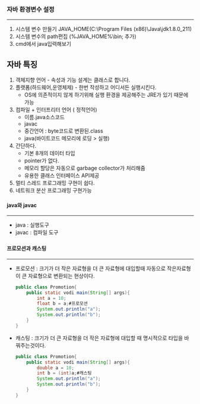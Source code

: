 ### 자바 환경변수 설정

---

1. 시스템 변수 만들기 JAVA_HOME(C:\Program Files (x86)\Java\jdk1.8.0_211)
2. 시스템 변수의 path편집 (%JAVA_HOME%\bin; 추가)
3. cmd에서 java입력해보기



## 자바 특징

1. 객체지향 언어 - 속성과 기능 설계는 클래스로 합니다.
2. 플랫폼(하드웨어,운영체제) - 한번 작성하고 어디서든 실행시킨다.
   * OS에 의존적이지 않게 하기위해 실행 환경을 제공해주는 JRE가 있기 때문에 가능
3. 컴파일 + 인터프리터 언어 ( 정적언어)
   * 이름.java소스코드
   * javac
   * 중간언어 : byte코드로 변환된.class
   * java(바이트코드 메모리에 로딩 > 실행)
4. 간단하다.
   * 기본 8개의 데이터 타입
   * pointer가 없다.
   * 메모리 할당은 자동으로 garbage collector가 처리해줌
   * 유용한 클래스 인터페이스 API제공
5. 멀티 스레드 프로그래밍 구현이 쉽다.
6. 네트워크 분산 프로그래밍 구현가능



#### java와 javac

---

* java : 실행도구
* javac : 컴파일 도구

### 

#### 프로모션과 캐스팅

---

* 프로모션 :     크기가 더 작은 자료형을 더 큰 자료형에 대입할때 자동으로 작은자료형이 큰 자료형으로 변환되는 현상이다. 

  ```java
  public class Promotion{
      public static vodi main(String[] args){
          int a = 10;
          float b = a;#프로모션
          System.out.println("a");
          System.out.println("b");
      }
  }
  ```

  

* 캐스팅 : 크기가 더 큰 자료형을 더 작은 자료형에 대입할 때 명시적으로 타입을 바꿔주는것이다.

  ~~~java
  public class Promotion{
      public static vodi main(String[] args){
          double a = 10;
          int b = (int)a;#캐스팅
          System.out.println("a");
          System.out.println("b");
      }
  }
  ~~~

  